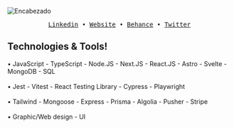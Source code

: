 ![Encabezado](https://res.cloudinary.com/dhpxqwsym/image/upload/v1695400996/portfolio/Github_oba0eu.png)

<div align='center'>
  <samp>
    <a href='https://www.linkedin.com/in/daniel-prieto-dpg'>Linkedin</a> •
    <a href='https://dpg-code.vercel.app'>Website</a> •
    <a href='https://www.behance.net/danielprieto7'>Behance</a> •
    <a href='https://twitter.com/DanielPriGa'>Twitter</a>
  </samp>
</div>

## Technologies & Tools!
<div align="left">
  •  <span>JavaScript</span> -
  <span>TypeScript</span> -
  <span>Node.JS</span> -
  <span>Next.JS</span> -
  <span>React.JS</span> -
  <span>Astro</span> -
  <span>Svelte</span> -
  <span>MongoDB</span> -
  <span>SQL</span>
</div>
</br>
<div align="left">
  •  <span>Jest</span> -
  <span>Vitest</span> -
  <span>React Testing Library</span> -
  <span>Cypress</span> -
  <span>Playwright</span>
</div>
</br>
<div align="left">
  •  <span>Tailwind</span> -
  <span>Mongoose</span> -
  <span>Express</span> -
  <span>Prisma</span> -
  <span>Algolia</span> -
  <span>Pusher</span> -
  <span>Stripe</span>
</div>
</br>
<div align="left">
  •  <span>Graphic/Web design</span> -
  <span>UI</span>
</div>
